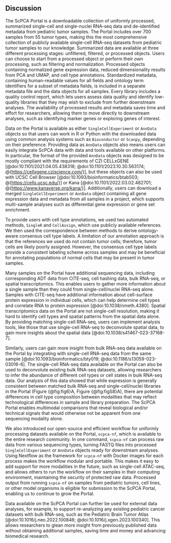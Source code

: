 
## Discussion

The ScPCA Portal is a downloadable collection of uniformly processed, summarized single-cell and single-nuclei RNA-seq data and de-identified metadata from pediatric tumor samples.
The Portal includes over 700 samples from 55 tumor types, making this the most comprehensive collection of publicly available single-cell RNA-seq datasets from pediatric tumor samples to our knowledge.
Summarized data are available at three different processing stages: unfiltered, filtered, or processed objects. 
Users can choose to start from a processed object or perform their own processing, such as filtering and normalization.
Processed objects containing normalized gene expression data, reduced dimensionality results from PCA and UMAP, and cell type annotations.
Standardized metadata, containing human-readable values for all fields and ontology term identifiers for a subset of metadata fields, is included in a separate metadata file and the data objects for all samples.
Every library includes a quality control report, which lets users assess data quality and identify low-quality libraries that they may wish to exclude from further downstream analyses.
The availability of processed results and metadata saves time and effort for researchers, allowing them to move directly to downstream analyses, such as identifying marker genes or exploring genes of interest.

Data on the Portal is available as either `SingleCellExperiment` or `AnnData` objects so that users can work in R or Python with the downloaded data using common analysis systems such as `Bioconductor` or `Scanpy`, depending on their preference.
Providing data as `AnnData` objects also means users can easily integrate ScPCA data with data and tools available on other platforms.
In particular, the format of the provided `AnnData` objects was designed to be mostly compliant with the requirements of CZI CELLxGENE [@doi:10.1101/2021.04.05.438318; @doi:10.1101/2023.10.30.563174; @{https://cellxgene.cziscience.com/}], but these objects can also be used with UCSC Cell Browser [@doi:10.1093/bioinformatics/btab503; @{https://cells.ucsc.edu/}] or Kana [@doi:10.1101/2022.03.02.482701; @{https://www.kanaverse.org/kana/}].
Additionally, users can download a merged `SingleCellExperiment` or `AnnData` object containing all gene expression data and metadata from all samples in a project, which supports multi-sample analyses such as differential gene expression or gene set enrichment.

To provide users with cell type annotations, we used two automated methods, `SingleR` and `CellAssign`, which use publicly available references.
We then used the correspondence between methods to derive ontology-aware consensus cell type labels.
A limitation of our annotation approach is that the references we used do not contain tumor cells; therefore, tumor cells are likely poorly assigned.
However, the consensus cell type labels provide a consistent labeling scheme across samples and may be beneficial for annotating populations of normal cells that may be present in tumor samples.

Many samples on the Portal have additional sequencing data, including corresponding ADT data from CITE-seq, cell hashing data, bulk RNA-seq, or spatial transcriptomics. 
This enables users to gather more information about a single sample than they could from single-cell/nuclei RNA-seq alone.
Samples with CITE-seq have additional information about cell-surface protein expression in individual cells, which can help determine cell types and correlate RNA to protein expression [@doi:10.1038/nmeth.4380].
Spatial transcriptomics data on the Portal are not single-cell resolution, making it hard to identify cell types and spatial patterns from the spatial data alone.
By providing matching single-cell RNA-seq, users can implement analysis tools, like those that use single-cell RNA-seq to deconvolute spatial data, to gain more insights about the spatial data [@doi:10.1038/s41467-023-37168-7].

Similarly, users can gain more insight from bulk RNA-seq data available on the Portal by integrating with single-cell RNA-seq data from the same sample [@doi:10.1093/bioinformatics/bty019; @doi:10.1186/s13059-023-03016-6].
The single-cell RNA-seq data available on the Portal can also be used to deconvolute existing bulk RNA-seq datasets, allowing researchers to infer the abundance of different cell types or cell states in bulk RNA-seq data.
Our analysis of this data showed that while expression is generally consistent between matched bulk RNA-seq and single-cell/nuclei libraries in the Portal (Figure {@fig:fig6}A, Figure {@fig:figS8}A), there are potential differences in cell type composition between modalities that may reflect technological differences in sample and library preparation.
The ScPCA Portal enables multimodal comparisons that reveal biological and/or technical signals that would otherwise not be apparent from one sequencing modality alone.

We also introduced our open-source and efficient workflow for uniformly processing datasets available on the Portal, `scpca-nf`, which is available to the entire research community.
In one command, `scpca-nf` can process raw data from various sequencing types, turning FASTQ files into processed `SingleCellExperiment` or `AnnData` objects ready for downstream analyses.
Using Nextflow as the framework for `scpca-nf` with Docker images for each process makes the workflow modular and portable.
This makes it easy to add support for more modalities in the future, such as single-cell ATAC-seq, and allows others to run the workflow on their samples in their computing environment, maintaining the security of protected raw data.
Processed output from running `scpca-nf` on samples from pediatric tumors, cell lines, or other model organisms is eligible for submission to the ScPCA Portal, enabling us to continue to grow the Portal.

Data available on the ScPCA Portal can further be used for external data analyses, for example, to support re-analyzing any existing pediatric cancer datasets with bulk RNA-seq, such as the Pediatric Brain Tumor Atlas [@doi:10.1016/j.neo.2022.100846; @doi:10.1016/j.xgen.2023.100340].
This allows researchers to glean more insight from previously published data without obtaining additional samples, saving time and money and advancing biomedical research.
